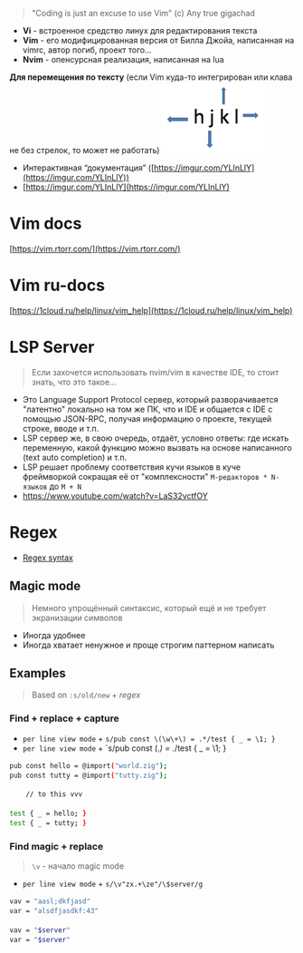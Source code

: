 > "Coding is just an excuse to use Vim" (c) Any true gigachad
* **Vi** - встроенное средство линух для редактирования текста
* **Vim** - его модифицированная версия от Билла Джойа, написанная на vimrc, автор погиб, проект того...
* **Nvim** - опенсурсная реализация, написанная на lua

**Для перемещения по тексту**
(если Vim куда-то интегрирован или клава не без стрелок, то может не работать)
![Untitled](image-storage/Untitled.png)

* Интерактивная “документация” ([https://imgur.com/YLInLlY](https://imgur.com/YLInLlY))
* [https://imgur.com/YLInLlY](https://imgur.com/YLInLlY)
# Vim docs
[https://vim.rtorr.com/](https://vim.rtorr.com/)
# Vim ru-docs
[https://1cloud.ru/help/linux/vim_help](https://1cloud.ru/help/linux/vim_help)
# LSP Server
> Если захочется использовать nvim/vim в качестве IDE, то стоит знать, что это такое...
* Это Language Support Protocol сервер, который разворачивается "латентно" локально на том же ПК, что и IDE и общается с IDE с помощью JSON-RPC, получая информацию о проекте, текущей строке, вводе и т.п.
* LSP сервер же, в свою очередь, отдаёт, условно ответы: где искать переменную, какой функцию можно вызвать на основе написанного (text auto completion) и т.п.
* LSP решает проблему соответствия кучи языков в куче фреймворкой сокращая её от "комплексности" `M-редакторов * N-языков` до `M + N`
* https://www.youtube.com/watch?v=LaS32vctfOY
# Regex
* [Regex syntax](regex.md)
## Magic mode
> Немного упрощённый синтаксис, который ещё и не требует экранизации символов
* Иногда удобнее
* Иногда хватает ненужное и проще строгим паттерном написать
## Examples
> Based on `:s/old/new` + *regex*
### Find + replace + capture
* `per line view mode` + `s/pub const \(\w\+\) = .*/test { _ = \1; }`
* `per line view mode` + `s/pub const \(.*\) = .*/test { _ = \1; }
```sh
pub const hello = @import("world.zig");
pub const tutty = @import("tutty.zig");

	// to this vvv 
	
test { _ = hello; }
test { _ = tutty; }
```
### Find magic + replace
> `\v` - начало magic mode
* `per line view mode` + `s/\v"zx.+\ze"/\$server/g`
```bash
vav = "aasl;dkfjasd"
var = "alsdfjasdkf:43"

vav = "$server"
var = "$server"
```